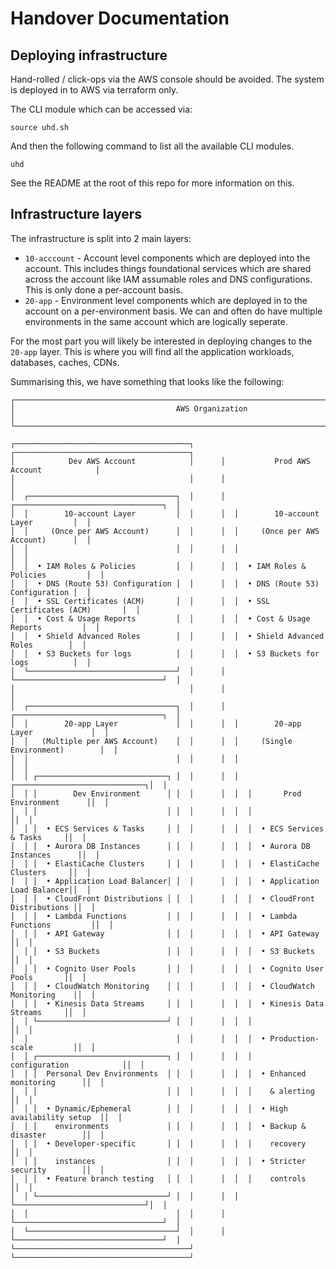 # Handover Documentation

## Deploying infrastructure

Hand-rolled / click-ops via the AWS console should be avoided.
The system is deployed in to AWS via terraform only.

The CLI module which can be accessed via:
```
source uhd.sh
```

And then the following command to list all the available CLI modules.
```
uhd
```
See the README at the root of this repo for more information on this.

## Infrastructure layers

The infrastructure is split into 2 main layers:

- `10-acccount` - Account level components which are deployed into the account.
This includes things foundational services which are shared across the account
like IAM assumable roles and DNS configurations.
This is only done a per-account basis.
- `20-app` - Environment level components which are deployed in to the account on a per-environment basis. 
We can and often do have multiple environments in the same account which are logically seperate.

For the most part you will likely be interested in deploying changes to the `20-app` layer.
This is where you will find all the application workloads, databases, caches, CDNs.

Summarising this, we have something that looks like the following:
```
┌───────────────────────────────────────────────────────────────────────────────────────┐
│                                    AWS Organization                                   │
└───────────────────────────────────────────────────────────────────────────────────────┘

┌───────────────────────────────────────┐      ┌───────────────────────────────────────┐
│            Dev AWS Account            │      │           Prod AWS Account            │
│                                       │      │                                       │
│  ┌─────────────────────────────────┐  │      │  ┌─────────────────────────────────┐  │
│  │        10-account Layer         │  │      │  │        10-account Layer         │  │
│  │     (Once per AWS Account)      │  │      │  │     (Once per AWS Account)      │  │
│  │                                 │  │      │  │                                 │  │
│  │  • IAM Roles & Policies         │  │      │  │  • IAM Roles & Policies         │  │
│  │  • DNS (Route 53) Configuration │  │      │  │  • DNS (Route 53) Configuration │  │
│  │  • SSL Certificates (ACM)       │  │      │  │  • SSL Certificates (ACM)       │  │
│  │  • Cost & Usage Reports         │  │      │  │  • Cost & Usage Reports         │  │
│  │  • Shield Advanced Roles        │  │      │  │  • Shield Advanced Roles        │  │
│  │  • S3 Buckets for logs          │  │      │  │  • S3 Buckets for logs          │  │
│  └─────────────────────────────────┘  │      │  └─────────────────────────────────┘  │
│                                       │      │                                       │
│  ┌─────────────────────────────────┐  │      │  ┌─────────────────────────────────┐  │
│  │        20-app Layer             │  │      │  │        20-app Layer             │  │
│  │   (Multiple per AWS Account)    │  │      │  │     (Single Environment)        │  │
│  │                                 │  │      │  │                                 │  │
│  │ ┌─────────────────────────────┐ │  │      │  │  ┌─────────────────────────────┐│  │
│  │ │        Dev Environment      │ │  │      │  │  │       Prod Environment      ││  │
│  │ │                             │ │  │      │  │  │                             ││  │
│  │ │  • ECS Services & Tasks     │ │  │      │  │  │  • ECS Services & Tasks     ││  │
│  │ │  • Aurora DB Instances      │ │  │      │  │  │  • Aurora DB Instances      ││  │
│  │ │  • ElastiCache Clusters     │ │  │      │  │  │  • ElastiCache Clusters     ││  │
│  │ │  • Application Load Balancer│ │  │      │  │  │  • Application Load Balancer││  │
│  │ │  • CloudFront Distributions │ │  │      │  │  │  • CloudFront Distributions ││  │
│  │ │  • Lambda Functions         │ │  │      │  │  │  • Lambda Functions         ││  │
│  │ │  • API Gateway              │ │  │      │  │  │  • API Gateway              ││  │
│  │ │  • S3 Buckets               │ │  │      │  │  │  • S3 Buckets               ││  │
│  │ │  • Cognito User Pools       │ │  │      │  │  │  • Cognito User Pools       ││  │
│  │ │  • CloudWatch Monitoring    │ │  │      │  │  │  • CloudWatch Monitoring    ││  │
│  │ │  • Kinesis Data Streams     │ │  │      │  │  │  • Kinesis Data Streams     ││  │
│  │ └─────────────────────────────┘ │  │      │  │  │                             ││  │
│  │                                 │  │      │  │  │  • Production-scale         ││  │
│  │ ┌─────────────────────────────┐ │  │      │  │  │    configuration            ││  │
│  │ │  Personal Dev Environments  │ │  │      │  │  │  • Enhanced monitoring      ││  │
│  │ │                             │ │  │      │  │  │    & alerting               ││  │
│  │ │  • Dynamic/Ephemeral        │ │  │      │  │  │  • High availability setup  ││  │
│  │ │    environments             │ │  │      │  │  │  • Backup & disaster        ││  │
│  │ │  • Developer-specific       │ │  │      │  │  │    recovery                 ││  │
│  │ │    instances                │ │  │      │  │  │  • Stricter security        ││  │
│  │ │  • Feature branch testing   │ │  │      │  │  │    controls                 ││  │
│  │ └─────────────────────────────┘ │  │      │  │  └─────────────────────────────┘│  │
│  │                                 │  │      │  └─────────────────────────────────┘  │
│  └─────────────────────────────────┘  │      │  └─────────────────────────────────┘  │
└───────────────────────────────────────┘      └───────────────────────────────────────┘
```
